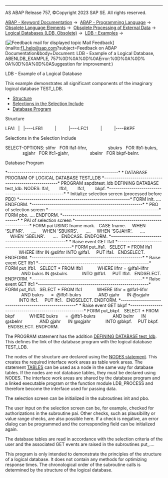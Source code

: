   

* * *

AS ABAP Release 757, ©Copyright 2023 SAP SE. All rights reserved.

[ABAP - Keyword Documentation](https://help.sap.com/doc/abapdocu_757_index_htm/7.57/en-US/abenabap.htm) →  [ABAP - Programming Language](https://help.sap.com/doc/abapdocu_757_index_htm/7.57/en-US/abenabap_reference.htm) →  [Obsolete Language Elements](https://help.sap.com/doc/abapdocu_757_index_htm/7.57/en-US/abenabap_obsolete.htm) →  [Obsolete Processing of External Data](https://help.sap.com/doc/abapdocu_757_index_htm/7.57/en-US/abendata_storage_obsolete.htm) →  [Logical Databases (LDB, Obsolete)](https://help.sap.com/doc/abapdocu_757_index_htm/7.57/en-US/abenldb.htm) →  [LDB - Examples](https://help.sap.com/doc/abapdocu_757_index_htm/7.57/en-US/abenldb_examples.htm) → 

 [![](Mail.gif?object=Mail.gif&sap-language=EN "Feedback mail for displayed topic") Mail Feedback](mailto:f1_help@sap.com?subject=Feedback on ABAP Documentation&body=Document: LDB - Example of a Logical Database, ABENLDB_EXAMPLE, 757%0D%0A%0D%0AError:%0D%0A%0D%
0A%0D%0A%0D%0ASuggestion for improvement:)

LDB - Example of a Logical Database

This example demonstrates all significant components of the imaginary logical database TEST\_LDB.

-   [Structure](#@@ITOC@@ABENLDB_EXAMPLE_1)
-   [Selections in the Selection Include](#@@ITOC@@ABENLDB_EXAMPLE_2)
-   [Database Program](#@@ITOC@@ABENLDB_EXAMPLE_3)

Structure   

LFA1
  |
  |----LFB1
         |
         |----LFC1
         |
         |----BKPF

Selections in the Selection Include   

SELECT-OPTIONS: slifnr   FOR lfa1-lifnr,
                sbukrs   FOR lfb1-bukrs,
                sgjahr   FOR lfc1-gjahr,
                sbelnr   FOR bkpf-belnr.

Database Program   

\*-------------------------------------------------------\*
\* DATABASE PROGRAM OF LOGICAL DATABASE TEST\_LDB
\*-------------------------------------------------------\*
PROGRAM sapdbtest\_ldb DEFINING DATABASE test\_ldb.
NODES: lfa1,
       lfb1,
       lfc1,
       bkpf.
\*-------------------------------------------------------\*
\* Initialize selection screen (processed before PBO)
\*-------------------------------------------------------\*
FORM init.
....
ENDFORM.
\*-------------------------------------------------------\*
\* PBO of selection screen
\*-------------------------------------------------------\*
FORM pbo.
....
ENDFORM.
\*-------------------------------------------------------\*
\* PAI of selection screen
\*-------------------------------------------------------\*
FORM pai USING fname mark.
  CASE fname.
    WHEN 'SLIFNR'.
     ....
    WHEN 'SBUKRS'.
     ....
    WHEN 'SGJAHR'.
     ....
    WHEN 'SBELNR'.
     ....
  ENDCASE.
ENDFORM.
\*-------------------------------------------------------\*
\* Raise event GET lfa1
\*-------------------------------------------------------\*
FORM put\_lfa1.
  SELECT \* FROM lfa1
           WHERE lifnr IN @slifnr INTO @lfa1.
    PUT lfa1.
  ENDSELECT.
ENDFORM.
\*-------------------------------------------------------\*
\* Raise event GET lfb1
\*-------------------------------------------------------\*
FORM put\_lfb1.
  SELECT \* FROM lfb1
           WHERE lifnr = @lfa1-lifnr
             AND bukrs IN @sbulrs
           INTO @lfb1.
    PUT lfb1.
  ENDSELECT.
ENDFORM.
\*-------------------------------------------------------\*
\* Raise event GET lfc1
\*-------------------------------------------------------\*
FORM put\_lfc1.
  SELECT \* FROM lfc1
           WHERE lifnr = @lfa1-lifnr
             AND bukrs      =  @lfb1-bukrs
             AND gjahr      IN @sgjahr
           INTO lfc1.
    PUT lfc1.
  ENDSELECT.
ENDFORM.
\*-------------------------------------------------------\*
\* Raise event GET bkpf
\*-------------------------------------------------------\*
FORM put\_bkpf.
  SELECT \* FROM bkpf
           WHERE bukrs      =  @lfb1-bukrs
             AND belnr      IN @sbelnr
             AND gjahr      IN @sgjahr
           INTO @bkpf.
    PUT bkpf.
  ENDSELECT.
ENDFORM.

The PROGRAM statement has the addition [DEFINING DATABASE test\_ldb](https://help.sap.com/doc/abapdocu_757_index_htm/7.57/en-US/abapreport_defining.htm). This defines the link of the database program with the logical database TEST\_LDB.

The nodes of the structure are declared using the [NODES statement](https://help.sap.com/doc/abapdocu_757_index_htm/7.57/en-US/abapnodes.htm). This creates the required interface work areas as table work areas. The statement [TABLES](https://help.sap.com/doc/abapdocu_757_index_htm/7.57/en-US/abaptables.htm) can be used as a node in the same way for database tables. If the nodes are not database tables, they must be declared using NODES. The interface work areas are shared by the database program and a linked executable program or the function module LDB\_PROCESS and therefore become the interface used for passing data.

The selection screen can be initialized in the subroutines init and pbo.

The user input on the selection screen can be, for example, checked for authorizations in the subroutine pai. Other checks, such as plausibility or value range checks, are also possible here. If a check is negative, an error dialog can be programmed and the corresponding field can be initialized again.

The database tables are read in accordance with the selection criteria of the user and the associated GET events are raised in the subroutines put\_....

This program is only intended to demonstrate the principles of the structure of a logical database. It does not contain any methods for optimizing response times. The chronological order of the subroutine calls is determined by the structure of the logical database.